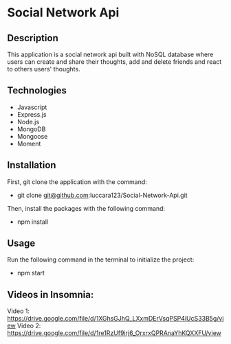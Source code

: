 # Social Network Api

## Description

This application is a social network api built with NoSQL database where users can create and share their thoughts, add and delete friends and react to others users' thoughts.

## Technologies

* Javascript
* Express.js
* Node.js
* MongoDB
* Mongoose
* Moment

## Installation

First, git clone the application with the command: 

* git clone git@github.com:luccara123/Social-Network-Api.git

Then, install the packages with the following command:

* npm install

## Usage

Run the following command in the terminal to initialize the project:

* npm start

## Videos in Insomnia:

Video 1: https://drive.google.com/file/d/1XGhsGJhQ_LXxmDErVsqPSP4iUcS33B5g/view
Video 2: https://drive.google.com/file/d/1re1RzUf9irj6_OrxrxQPRAnaYhKQXXFU/view

